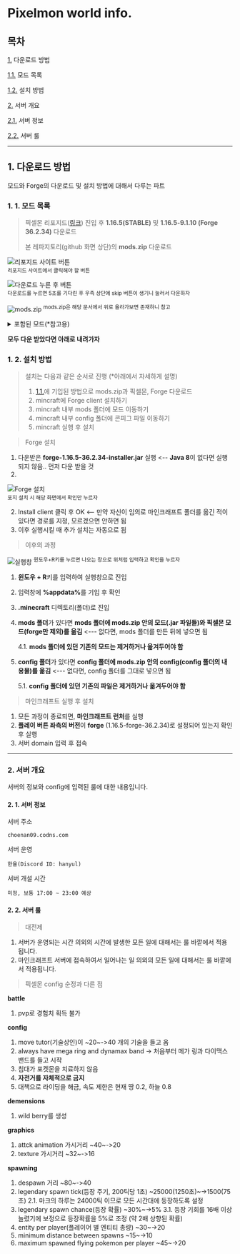# Pixelmon world info.

## 목차

[1.](#1-다운로드-방법) 다운로드 방법
   
   [1.1.](#1-1-모드-목록) 모드 목록
   
   [1.2.](#1-2-설치-방법) 설치 방법
   
[2.](#2-서버-개요)  서버 개요

   [2.1.](#2-1-서버-정보) 서버 정보

   [2.2.](#2-2-서버-룰) 서버 룰


---

## 1. 다운로드 방법

모드와 Forge의 다운로드 및 설치 방법에 대해서 다루는 파트


### 1. 1. 모드 목록

> 픽셀몬 리포지드([링크](https://reforged.gg/ko)) 진입 후 **1.16.5(STABLE)** 및 **1.16.5-9.1.10 (Forge 36.2.34)** 다운로드
>
> 본 레파지토리(github 화면 상단)의 **mods.zip** 다운로드

![리포지드 사이트 버튼](https://github.com/jshan000/pixelmon/assets/54829817/3d8e87fa-ce0f-4146-881c-a89151a69697)  
<sup>리포지드 사이트에서 클릭해야 할 버튼</sup>

![다운로드 누른 후 버튼](https://github.com/jshan000/pixelmon/assets/54829817/894167d1-0c5a-46b7-9bfc-7db380c936f8)  
<sup>다운로드를 누르면 5초를 기다린 후 우측 상단에 skip 버튼이 생기니 눌러서 다운하자</sup>

![mods.zip](https://github.com/jshan000/pixelmon/assets/54829817/8c2a1782-b84b-41a7-84c9-65f984305e70)
<sup>mods.zip은 해당 문서에서 위로 올라가보면 존재하니 참고</sup>


<details>
<summary>포함된 모드(*참고용)</summary>

모드 | 개요 | 사이트 링크
-----|------|--------------
Bookshelf-Forge-1.16.5-10.4.33|모드 호환성 패치|추후 추가
byg-1.3.6|바이옴 추가|추후 추가
entityculling-forge-mc1.16.5-1.5.2|클라이언트 렉 개선|추후 추가
ferritecore-2.1.1-forge|램 사용률 최적화|추후 추가
Hwyla-forge-1.10.11-B78_1.16.2|툴팁 출력|추후 추가
jei-1.16.5-7.8.0.1009|아이템 목록 출력|추후 추가
journeymap-1.16.5-5.8.5p6|미니맵|추후 추가
NaturesCompass-1.16.5-1.9.1-forge|바이옴 나침반|추후 추가
Pixelmon-1.16.5-9.1.10-universal|픽셀몬|https://reforged.gg/ko
PixelmonInformation-1.16.5-9.0.11-2.3.0|픽셀몬 정보 추가|추후 추가
PokeballReveal-1.16.5-1.0.0|픽셀몬 볼 정보 추가|추후 추가
smoothboot-forge-1.16.4-1.2.2|부팅 속도 개선|추후 추가

</details>

**모두 다운 받았다면 아래로 내려가자**


### 1. 2. 설치 방법

> 설치는 다음과 같은 순서로 진행 (*아래에서 자세하게 설명)
>
> 1. [1.1.](#1-1-모드-목록)에 기입된 방법으로 mods.zip과 픽셀몬, Forge 다운로드
> 2. mincraft에 Forge client 설치하기
> 3. mincraft 내부 mods 폴더에 모드 이동하기
> 4. mincraft 내부 config 폴더에 콘피그 파일 이동하기
> 5. mincraft 실행 후 설치

> Forge 설치

1. 다운받은 **forge-1.16.5-36.2.34-installer.jar** 실행 <-- **Java 8**이 없다면 실행되지 않음.. 먼저 다운 받을 것
2. 
![Forge 설치](https://github.com/jshan000/pixelmon/assets/54829817/7c888d4b-8de3-4606-bb64-0fbd3067dfa3)  
<sup>포지 설치 시 해당 화면에서 확인만 누르자</sup>

2. Install client 클릭 후 OK <-- 만약 자신이 임의로 마인크래프트 폴더를 옮긴 적이 있다면 경로를 지정, 모르겠으면 안하면 됨
3. 이후 실행시킬 때 추가 설치는 자동으로 됨

> 이후의 과정

![실행창](https://github.com/jshan000/pixelmon/assets/54829817/0f61571a-907b-4cae-9efa-c5ecc22bed9e)
<sup>윈도우+R키를 누르면 나오는 창으로 위처럼 입력하고 확인을 누르자</sup>
1. **윈도우 + R**키를 입력하여 실행창으로 진입
2. 입력창에 <b>%appdata%</b>를 기입 후 확인
3. **.minecraft** 디렉토리(폴더)로 진입
4. **mods 폴더**가 있다면 **mods 폴더에 mods.zip 안의 모드(.jar 파일들)와 픽셀몬 모드(forge만 제외)를 옮김** <--- 없다면, mods 폴더를 만든 뒤에 넣으면 됨

   4.1. **mods 폴더에 있던 기존의 모드는 제거하거나 옮겨두어야 함**

5. **config 폴더**가 있다면 **config 폴더에 mods.zip 안의 config(config 폴더의 내용물)를 옮김** <--- 없다면, config 폴더를 그대로 넣으면 됨
   
   5.1. **config 폴더에 있던 기존의 파일은 제거하거나 옮겨두어야 함**

> 마인크래프트 실행 후 설치

1. 모든 과정이 종료되면, **마인크래프트 런처**를 실행
2. **플레이 버튼 좌측의 버전**이 **forge** (1.16.5-forge-36.2.34)로 설정되어 있는지 확인 후 실행
3. 서버 domain 입력 후 접속


---

### 2. 서버 개요

서버의 정보와 config에 입력된 룰에 대한 내용입니다.

#### 2. 1. 서버 정보

서버 주소

``` choenan09.codns.com ```

서버 운영

``` 한율(Discord ID: hanyul) ```

서버 개설 시간

``` 미정, 보통 17:00 ~ 23:00 예상 ```

#### 2. 2. 서버 룰

> 대전제

1. 서버가 운영되는 시간 의외의 시간에 발생한 모든 일에 대해서는 룰 바깥에서 적용됩니다.
2. 마인크래프트 서버에 접속하여서 일어나는 일 의외의 모든 일에 대해서는 룰 바깥에서 적용됩니다.

> 픽셀몬 config 순정과 다른 점

**battle**
1. pvp로 경험치 획득 불가

**config**
1. move tutor(기술상인)이 ~20~->40 개의 기술을 들고 옴
2. always have mega ring and dynamax band -> 처음부터 메가 링과 다이맥스 밴드를 들고 시작
3. 침대가 포켓몬을 치료하지 않음
4. **자전거를 자체적으로 금지**
5. 대책으로 라이딩을 해금, 속도 제한은 현재 땅 0.2, 하늘 0.8

**demensions**
1. wild berry를 생성

**graphics**
1. attck animation 가시거리 ~40~->20
2. texture 가시거리 ~32~->16

**spawning**
1. despawn 거리 ~80~->40
2. legendary spawn tick(등장 주기, 200틱당 1초) ~25000(1250초)~->1500(75초)
   2.1. 마크의 하루는 24000틱 이므로 모든 시간대에 등장하도록 설정
3. legendary spawn chance(등장 확률) ~30%~->5%
   3.1. 등장 기회를 16배 이상 늘렸기에 보정으로 등장확률을 5%로 조정 (약 2배 상향된 확률)
4. entity per player(플레이어 별 엔티티 총량) ~30~->20
5. minimum distance between spawns ~15~->10
6. maximum spawned flying pokemon per player ~45~->20

